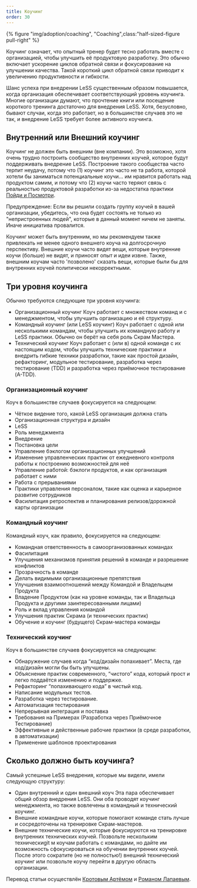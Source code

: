 ```yaml
---
title: Коучинг
order: 30
---
```


<div>
  {% figure "img/adoption/coaching", "Coaching",class:"half-sized-figure pull-right" %}
</div>

Коучинг означает, что опытный тренер будет тесно работать вместе с организацией, чтобы улучшить её продуктовую разработку. Это обычно включает ускорение циклов обратной связи и фокусирование на улучшении качества. Такой короткий цикл обратной связи приводит к увеличению продуктивности и гибкости.

Шанс успеха при внедрении LeSS существенным образом повышается, когда организация обеспечивает соответствующий уровень коучинга. Многие организации думают, что прочтение книги или посещение короткого тренинга достаточно для внедрения LeSS. Хотя, безусловно, бывают случаи, когда это работает, но в большинстве случаев это не так, и внедрение LeSS требует более активного коучинга.

## Внутренний или Внешний коучинг

Коучинг не должен быть внешним (вне компании). Это возможно, хотя очень трудно построить сообщество внутренних коучей, которое будут поддерживать внедрение LeSS. Построение такого сообщества часто терпит неудачу, потому что (1) коучинг это часто не та работа, которой хотели бы заниматься потенциальные коучи... им нравится работать над продуктом самим, и потому что (2) коучи часто теряют связь с реальностью продуктовой разработки из-за недостатка практики [Пойди и Посмотри](../management/go_see.html).  

Предупреждение: Если вы решили создать группу коучей в вашей организации, убедитесь, что она будет состоять не только из "непристроенных людей", которые в данный момент ничем не заняты. Иначе инициатива провалится.

Коучинг может быть внутренним, но мы рекомендуем также привлекать не менее одного внешнего коуча на долгосрочную перспективу. Внешние коучи часто видят вещи, которые внутренние коучи (больше) не видят, и приносят опыт и идеи извне. Также, внешним коучам часто 'позволено' сказать вещи, которые были бы для внутренних коучей политически некорректными.
 
## Три уровня коучинга

Обычно требуются следующие три уровня коучинга:

* Организационный коучинг
  Коуч работает с множеством команд и с менеджментом, чтобы улучшить организацию и её структуру.
* Командный коучинг (или LeSS коучинг)
  Коуч работает с одной или несколькими командам, чтобы улучшить их командную работу и LeSS практики. Обычно он берёт на себя роль Скрам Мастера.
* Технический коучинг
  Коуч работает с (или в) одной команде с их настоящим кодом, чтобы улучшить технические практики и внедрить гибкие техники разработки, такие как простой дизайн, рефакторинг, модульное тестирование, разработка через тестирование (TDD) и разработка через приёмочное тестирование (A-TDD).

### Организационный коучинг

Коуч в большинстве случаев фокусируется на следующем:

* Чёткое видение того, какой LeSS организация должна стать
* Организационная структура и дизайн
* LeSS
* Роль менеджмента
* Внедрение
* Постановка цели
* Управление бэклогом организационных улучшений
* Изменение управленческих практик от ежедневного контроля работы к построению возможностей для неё
* Управление работой: бэклоги продуктов, и как организация работает с ними
* Работа с прерываниями
* Практики управления персоналом, такие как оценка и карьерное развитие сотрудников
* Фасилитация ретроспектив и планирования релизов/дорожной карты организации

### Командный коучинг

Командный коуч, как правило, фокусируется на следующем:

* Командная ответственность в самоорганизованных командах
* Фасилитация
* Улучшения механизмов принятия решений в команде и разрешение конфликтов
* Прозрачность в команде
* Делать видимыми организационные препятствия
* Улучшения взаимоотношений между Командой и Владельцем Продукта 
* Владение Продуктом (как на уровне команды, так и Владельца Продукта и другими заинтересованными лицами) 
* Роль и вклад управления командой
* Улучшения практик Скрама (и технических практик)
* Обучение и коучинг (будущего) Скрам-мастера команды

### Технический коучинг

Коуч в большинстве случаев фокусируется на следующем:

* Обнаружение случаев когда “код/дизайн попахивает”. Места, где код/дизайн могли бы быть улучшены.
* Объяснение практик современного, “чистого” кода, который прост и легко поддаётся изменению и поддержке.
* Рефакторинг “попахивающего кода” в чистый код.
* Написание модульных тестов.
* Разработка через тестирование.
* Автоматизация тестирования
* Непрерывная интеграция и поставка
* Требования на Примерах (Разработка через Приёмочное Тестирование)
* Эффективные и действенные рабочие практики (в среде разработки, в автоматизации)
* Применение шаблонов проектирования


## Сколько должно быть коучинга?

Самый успешные LeSS внедрения, которые мы видели, имели следующую структуру:

* Один внутренний и один внешний коуч
  Эта пара обеспечивает общий обзор внедрения LeSS. Они оба проводят коучинг менеджмента, но также вовлечены в командный и технический коучинг.
* Внешние командные коучи, которые помогают команде стать лучше и сосредоточены на тренировке Скрам-мастеров.
* Внешние технические коучи, которые фокусируются на тренировке внутренних технических коучей.
Позвольте нескольким техническиgit м коучам работать с командами, но дайте им возможность сфокусироваться на обучении внутренних коучей. После этого сократите (но не полностью!) внешний технический коучинг или позвольте коучу перейти в другую область организации.

Перевод статьи осуществлён [Кротовым Артёмом](https://www.facebook.com/artem.v.krotov) и [Романом Лапаевым](https://www.linkedin.com/in/romanlapaev).
